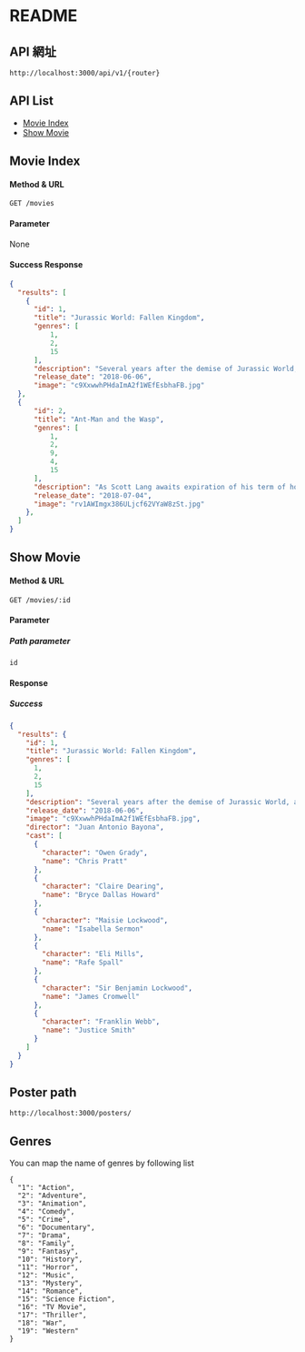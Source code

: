 # README

## API 網址

```
http://localhost:3000/api/v1/{router}
```

## API List
- [Movie Index](https://github.com/spreered/movie_list_api#movie-index)
- [Show Movie](https://github.com/ALPHACamp/movie_list_api#show-movie)



## Movie Index

#### Method & URL
```
GET /movies
```

#### Parameter
None

#### Success Response
``` json
{
  "results": [
    {
      "id": 1,
      "title": "Jurassic World: Fallen Kingdom",
      "genres": [
          1,
          2,
          15
      ],
      "description": "Several years after the demise of Jurassic World, a volcanic eruption threatens the remaining dinosaurs on the island of Isla Nublar. Claire Dearing, the former park manager and founder of the Dinosaur Protection Group, recruits Owen Grady to help prevent the extinction of the dinosaurs once again.",
      "release_date": "2018-06-06",
      "image": "c9XxwwhPHdaImA2f1WEfEsbhaFB.jpg"
  },
  {
      "id": 2,
      "title": "Ant-Man and the Wasp",
      "genres": [
          1,
          2,
          9,
          4,
          15
      ],
      "description": "As Scott Lang awaits expiration of his term of house detention, Hope van Dyne and Dr. Hank Pym involve him in a scheme to rescue Mrs. van Dyne from the micro-universe into which she has fallen, while two groups of schemers converge on them with intentions of stealing Dr. Pym's inventions.",
      "release_date": "2018-07-04",
      "image": "rv1AWImgx386ULjcf62VYaW8zSt.jpg"
    },
  ]
}
```

## Show Movie

#### Method & URL
```
GET /movies/:id
```

#### Parameter
##### Path parameter
`id`
#### Response

##### Success

``` json
{
  "results": {
    "id": 1,
    "title": "Jurassic World: Fallen Kingdom",
    "genres": [
      1,
      2,
      15
    ],
    "description": "Several years after the demise of Jurassic World, a volcanic eruption threatens the remaining dinosaurs on the island of Isla Nublar. Claire Dearing, the former park manager and founder of the Dinosaur Protection Group, recruits Owen Grady to help prevent the extinction of the dinosaurs once again.",
    "release_date": "2018-06-06",
    "image": "c9XxwwhPHdaImA2f1WEfEsbhaFB.jpg",
    "director": "Juan Antonio Bayona",
    "cast": [
      {
        "character": "Owen Grady",
        "name": "Chris Pratt"
      },
      {
        "character": "Claire Dearing",
        "name": "Bryce Dallas Howard"
      },
      {
        "character": "Maisie Lockwood",
        "name": "Isabella Sermon"
      },
      {
        "character": "Eli Mills",
        "name": "Rafe Spall"
      },
      {
        "character": "Sir Benjamin Lockwood",
        "name": "James Cromwell"
      },
      {
        "character": "Franklin Webb",
        "name": "Justice Smith"
      }
    ]
  }
}
```
## Poster path
```
http://localhost:3000/posters/
```

## Genres
You can map the name of genres by following list
```
{
  "1": "Action",
  "2": "Adventure",
  "3": "Animation",
  "4": "Comedy",
  "5": "Crime",
  "6": "Documentary",
  "7": "Drama",
  "8": "Family",
  "9": "Fantasy",
  "10": "History",
  "11": "Horror",
  "12": "Music",
  "13": "Mystery",
  "14": "Romance",
  "15": "Science Fiction",
  "16": "TV Movie",
  "17": "Thriller",
  "18": "War",
  "19": "Western"
}
```
